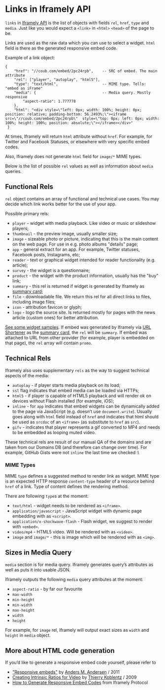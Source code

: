 # Links in Iframely API

`links` in [Iframely API](https://iframely.com/docs/iframely-api) is the list of objects with fields `rel`, `href`, `type` and `media`. Just like you would expect a `<link>` in `<html>` `<head>` of the page to be. 

Links are used as the raw data which you can use to select a widget. `html` field is there as the generated responsive embed code.  

Example of a link object:

	{
		"href": "//coub.com/embed/2pc24rpb",	-- SRC of embed. The main attribute
		"rel": ["player", "autoplay", "html5"],
		"type": "text/html",					-- MIME type. Tells: "embed as iFrame"
		"media": {								-- Media query. Mostly responsive
			"aspect-ratio": 1.777778
		},
		"html": "<div style=\"left: 0px; width: 100%; height: 0px; position: relative; padding-bottom: 56.2493%;\"><iframe src=\"//coub.com/embed/2pc24rpb\"  style=\"top: 0px; left: 0px; width: 100%; height: 100%; position: absolute;\"></iframe></div>"
	 } 

At times, Iframely will return `html` attribute without `href`. For example, for Twitter and Facebook Statuses, or elsewhere with very specific  embed codes.

Also, Iframely does not generate `html` field for `image/*` MIME types.

Below is the list of possible `rel` values as well as information about `media` queries.


## Functional Rels

`rel` object contains an array of functional and technical use cases. You may decide which link works better for the use of your app.

Possible primary rels: 

- `player` - widget with media playback. Like video or music or slideshow players;
- `thumbnail` - the preview image, usually smaller size;
- `image` - sizeable photo or picture, indicating that this is the main content on the web page. For use in e.g. photo albums "details" page;
- `app` - general extract for an app. For example, Twitter statuses, Facebook posts, Instagrams, etc;
- `reader` - text or graphical widget intended for reader functionality (e.g. article);
- `survey` - the widget is a questionnaire;
- `product` - the widget with the product information, usually has the "buy" link;
- `summary` - this rel is returned if widget is generated by Iframely as [summary card](https://iframely.com/docs/widgets);
- `file` - downloadable file. We return this rel for all direct links to files, including image files;
- `icon` - attribution favicon or glyph;
- `logo` - logo the source site. Is returned mostly for pages with the news article (custom ones) for better attribution.

[See some widget samples](https://iframely.com/docs/widgets). If embed was generated by Iframely via [URL Shortener](https://iframely.com/docs/url-shortener) as the [summary card](https://iframely.com/docs/widgets), the `rel` will be `summary`. If embed was attached to URL from other provider (for example, player is embedded on that page), the `rel` array will contain `promo`.


## Technical Rels

Iframely also uses supplementary `rels` as the way to suggest technical aspects of the media:

- `autoplay` - if player starts media playback on its load;
- `ssl` flag indicates that embed media can be loaded via HTTPs;
- `html5` - if player is capable of HTML5 playback and will render ok on devices without Flash installed (for example, iOS);
- `inline` - for `app` indicates that embed widgets can be dynamically added to the page via JavaScript (e.g. doesn’t use `document.write`). Usually goes along with `html` field instead of `href` and indicates that html should be used as `srcdoc` of an `<iframe>` (as substitute to `href` as `src`). 
- `gifv` - indicates that player represents a gif converted to MP4 and needs to be embedded as looping muted video.

These technical rels are result of our manual QA of the domains and are taken from our Domains DB (and therefore can change over time). For example, GitHub Gists were not `inline` the last time we checked :\ 


### MIME Types

MIME `type` defines a suggested method to render link as widget. MIME type is an expected HTTP response `content-type` header of a resource behind `href` of a link. Type of content defines the rendering method.

There are following `type`s at the moment:

 - `text/html` - widget needs to be rendered as `<iframe>`.
 - `application/javascript` - JavaScript widget with dynamic page embedding with as `<script>`.
 - `application/x-shockwave-flash` - Flash widget, we suggest to render with `<embed>`.
 - `video/mp4` - HTML5 video. Will be rendered with as `<video>`.
 - `image` and `image/*` - this is image which will be rendered with as `<img>`. 


## Sizes in Media Query

`media` section is for media query. Iframely generates query’s attributes as well as puts it into usable JSON.

Iframely outputs the following `media` query attributes at the moment:

 - `aspect-ratio` - by far our favourite
 - `max-width`
 - `min-height`
 - `min-width`
 - `max-height`
 - `width`
 - `height`

For example, for `image` rel, Iframely will output exact sizes as `width` and `height` in `media` object.


## More about HTML code generation

If you’d like to generate a responsive embed code yourself, please refer to 

- ["Responsive embeds"](http://amobil.se/2011/11/responsive-embeds/) by [Anders M. Andersen](https://twitter.com/andmag) / 2011
- [Creating Intrinsic Ratios for Video](http://alistapart.com/article/creating-intrinsic-ratios-for-video) by [Thierry Koblentz](https://twitter.com/thierrykoblentz) / 2009
- [How to Generate Responsive Embed Codes](http://iframely.com/oembed2/types) from Iframely Protocol

